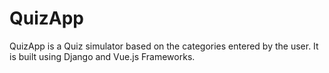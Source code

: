# QuizApp
QuizApp is a Quiz simulator based on the categories entered by the user. It is built using Django and Vue.js Frameworks.
